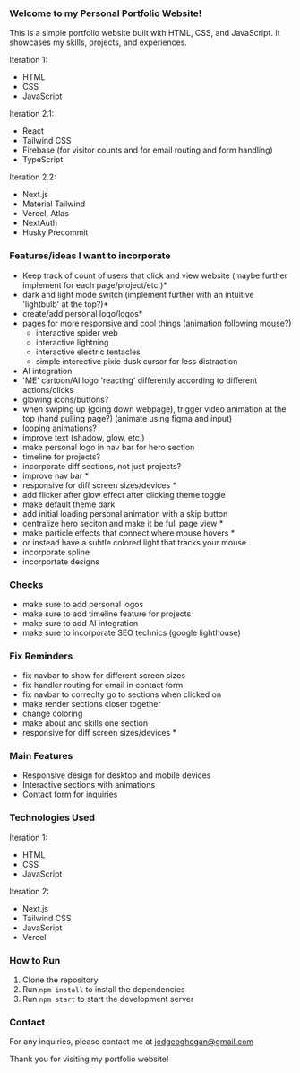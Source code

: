 ### Welcome to my Personal Portfolio Website!

This is a simple portfolio website built with HTML, CSS, and JavaScript. It showcases my skills, projects, and experiences.

Iteration 1:
- HTML
- CSS
- JavaScript

Iteration 2.1:
- React
- Tailwind CSS
- Firebase (for visitor counts and for email routing and form handling)
- TypeScript

Iteration 2.2:
- Next.js
- Material Tailwind
- Vercel, Atlas
- NextAuth
- Husky Precommit

### Features/ideas I want to incorporate
- Keep track of count of users that click and view website (maybe further implement for each page/project/etc.)*
- dark and light mode switch (implement further with an intuitive 'lightbulb' at the top?)*
- create/add personal logo/logos*
- pages for more responsive and cool things (animation following mouse?)
  - interactive spider web
  - interactive lightning
  - interactive electric tentacles
  - simple interective pixie dusk cursor for less distraction
- AI integration
- 'ME' cartoon/AI logo 'reacting' differently according to different actions/clicks
- glowing icons/buttons?
- when swiping up (going down webpage), trigger video animation at the top (hand pulling page?) (animate using figma and input)
- looping animations?
- improve text (shadow, glow, etc.)
- make personal logo in nav bar for hero section
- timeline for projects?
- incorporate diff sections, not just projects?
- improve nav bar *
- responsive for diff screen sizes/devices *
- add flicker after glow effect after clicking theme toggle
- make default theme dark
- add initial loading personal animation with a skip button
- centralize hero seciton and make it be full page view *
- make particle effects that connect where mouse hovers *
- or instead have a subtle colored light that tracks your mouse
- incorporate spline 
- incorportate designs

### Checks
- make sure to add personal logos 
- make sure to add timeline feature for projects
- make sure to add AI integration
- make sure to incorporate SEO technics (google lighthouse)

### Fix Reminders
- fix navbar to show for different screen sizes
- fix handler routing for email in contact form
- fix navbar to correclty go to sections when clicked on
- make render sections closer together
- change coloring
- make about and skills one section 
- responsive for diff screen sizes/devices *

  
### Main Features

- Responsive design for desktop and mobile devices
- Interactive sections with animations
- Contact form for inquiries

### Technologies Used

Iteration 1:
- HTML
- CSS
- JavaScript

Iteration 2:
- Next.js
- Tailwind CSS
- JavaScript
- Vercel

### How to Run

1. Clone the repository
2. Run `npm install` to install the dependencies
3. Run `npm start` to start the development server

### Contact

For any inquiries, please contact me at jedgeoghegan@gmail.com

Thank you for visiting my portfolio website!



